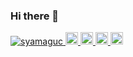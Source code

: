 ### Hi there 👋

<!--
**syamaguc/syamaguc** is a ✨ _special_ ✨ repository because its `README.md` (this file) appears on your GitHub profile.

Here are some ideas to get you started:

- 🔭 I’m currently working on ...
- 🌱 I’m currently learning ...
- 👯 I’m looking to collaborate on ...
- 🤔 I’m looking for help with ...
- 💬 Ask me about ...
- 📫 How to reach me: ...
- 😄 Pronouns: ...
- ⚡ Fun fact: ...
-->

<p align="left">
  <a href="https://github.com/syamaguc/">
    <img src="https://komarev.com/ghpvc/?username=syamaguc" alt="syamaguc" />
  </a>
  <a href="http://twitter.com/syamaguc">
    <img height="20" src="https://img.shields.io/twitter/follow/syamaguc?label=Twitter&logo=twitter&style=flat" />
  </a>
  <a href="https://github.com/syamaguc">
    <img height="20" src="https://img.shields.io/github/followers/syamaguc?label=follow&logo=github&style=flat" />
  </a>
  <a href="https://www.reddit.com/user/syamaguc">
    <img height="20" src="https://img.shields.io/reddit/user-karma/combined/syamaguc?label=Reddit&logo=reddit&style=flat" />
  </a>
  <a href="https://stackoverflow.com/users/13434587/syamaguc">
    <img height="20" src="https://img.shields.io/stackexchange/stackoverflow/r/13434587?label=StackOverflow&logo=stack-overflow&style=flat" />
  </a>
</p>
